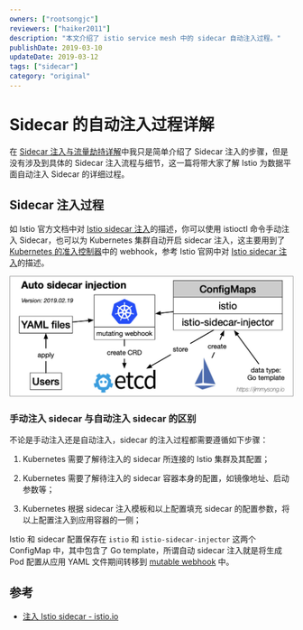 ```yaml
---
owners: ["rootsongjc"]
reviewers: ["haiker2011"]
description: "本文介绍了 istio service mesh 中的 sidecar 自动注入过程。"
publishDate: 2019-03-10
updateDate: 2019-03-12
tags: ["sidecar"]
category: "original"
---
```


# Sidecar 的自动注入过程详解

在 [Sidecar 注入与流量劫持详解](sidecar-injection-deep-dive.md)中我只是简单介绍了 Sidecar 注入的步骤，但是没有涉及到具体的 Sidecar 注入流程与细节，这一篇将带大家了解 Istio 为数据平面自动注入 Sidecar 的详细过程。

## Sidecar 注入过程

如 Istio 官方文档中对 [Istio sidecar 注入](https://istio.io/zh/docs/setup/kubernetes/additional-setup/sidecar-injection/)的描述，你可以使用 istioctl 命令手动注入 Sidecar，也可以为 Kubernetes 集群自动开启 sidecar 注入，这主要用到了 [Kubernetes 的准入控制器](https://jimmysong.io/kubernetes-handbook/concepts/admission-controller.html)中的 webhook，参考 Istio 官网中对 [Istio sidecar 注入](https://istio.io/zh/docs/setup/kubernetes/additional-setup/sidecar-injection/)的描述。

![Sidecar 注入流程图](../images/006tKfTcly1g0bvoxmfvuj311i0fy0vh.jpg)

### 手动注入 sidecar 与自动注入 sidecar 的区别

不论是手动注入还是自动注入，sidecar 的注入过程都需要遵循如下步骤：

1. Kubernetes 需要了解待注入的 sidecar 所连接的 Istio 集群及其配置；

2. Kubernetes 需要了解待注入的 sidecar 容器本身的配置，如镜像地址、启动参数等；

3. Kubernetes 根据 sidecar 注入模板和以上配置填充 sidecar 的配置参数，将以上配置注入到应用容器的一侧；

Istio 和 sidecar 配置保存在 `istio` 和 `istio-sidecar-injector` 这两个 ConfigMap 中，其中包含了 Go template，所谓自动 sidecar 注入就是将生成 Pod 配置从应用 YAML 文件期间转移到 [mutable webhook](https://jimmysong.io/kubernetes-handbook/concepts/admission-controller.html) 中。

## 参考

- [注入 Istio sidecar - istio.io](https://istio.io/zh/docs/setup/kubernetes/sidecar-injection/)
